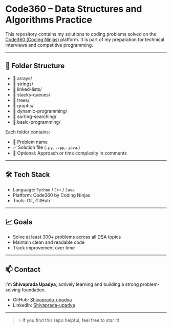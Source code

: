 # Code360 – Data Structures and Algorithms Practice

This repository contains my solutions to coding problems solved on the [Code360 (Coding Ninjas)](https://www.codingninjas.com/codestudio) platform. It is part of my preparation for technical interviews and competitive programming.

---

## 📂 Folder Structure

- 📁 arrays/
- 📁 strings/
- 📁 linked-lists/
- 📁 stacks-queues/
- 📁 trees/
- 📁 graphs/
- 📁 dynamic-programming/
- 📁 sorting-searching/
- 📁 basic-programming/




Each folder contains:
- 📄 Problem name
- ✅ Solution file (`.py`, `.cpp`,`.java`.)
- 💬 Optional: Approach or time complexity in comments

---

## 🛠️ Tech Stack

- Language: `Python` / `C++` / `Java`
- Platform: Code360 by Coding Ninjas
- Tools: Git, GitHub

---

## 📈 Goals

- Solve at least 300+ problems across all DSA topics
- Maintain clean and readable code
- Track improvement over time

---

## 📫 Contact

I'm **Shivaprada Upadya**, actively learning and building a strong problem-solving foundation.

- GitHub: [Shivaprada-upadya](https://github.com/Shivaprada-upadya/)
- LinkedIn: [Shivaprada-upadya](https://www.linkedin.com/in/shivaprada-upadya/)

---

> ⭐ If you find this repo helpful, feel free to star it!
